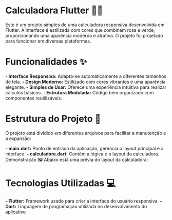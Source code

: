 # Calculadora Flutter 🌟📱
Este é um projeto simples de uma calculadora responsiva desenvolvida em Flutter. A interface é estilizada com cores que combinam rosa e verde, proporcionando uma aparência moderna e atrativa. O projeto foi projetado para funcionar em diversas plataformas.

# Funcionalidades ✨
**- Interface Responsiva:** Adapta-se automaticamente a diferentes tamanhos de tela.
**- Design Moderno:** Estilizado com cores vibrantes e uma aparência elegante.
**- Simples de Usar:** Oferece uma experiência intuitiva para realizar cálculos básicos.
**- Estrutura Modulada:** Código bem organizado com componentes reutilizáveis.

# Estrutura do Projeto 📂
O projeto está dividido em diferentes arquivos para facilitar a manutenção e a expansão:

**- main.dart:** Ponto de entrada da aplicação, gerencia o layout principal e a interface.
**- calculadora.dart:** Contém a lógica e o layout da calculadora.
Demonstração 🖼️
Abaixo está uma prévia do layout da calculadora:

# Tecnologias Utilizadas 💻
**- Flutter:** Framework usado para criar a interface do usuário responsiva.
**- Dart:** Linguagem de programação utilizada no desenvolvimento do aplicativo
